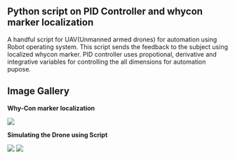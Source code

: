 ## Python script on PID Controller and whycon marker localization

A handful script for UAV(Unmanned armed drones) for automation using Robot operating system. This script sends the feedback to the subject using localized whycon marker. PID controller uses propotional, derivative and integrative variables for controlling the all dimensions for automation pupose. 




## Image Gallery


**Why-Con marker localization**

<img src="https://i.imgur.com/O10Brmb.png">


**Simulating the Drone using Script**

<img src="https://i.imgur.com/rc29dnL.png">

<img src="https://i.imgur.com/2P7NFaj.png">




